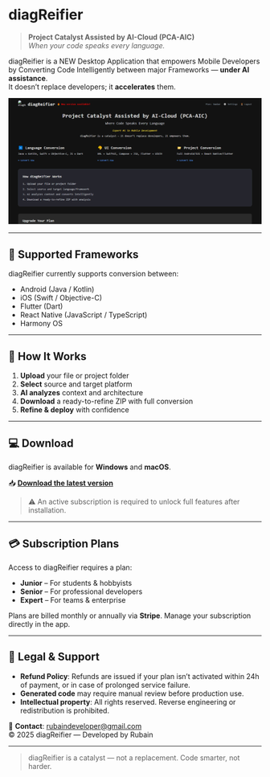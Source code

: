 # diagReifier

> **Project Catalyst Assisted by AI-Cloud (PCA-AIC)**  
> *When your code speaks every language.*

diagReifier is a NEW Desktop Application that empowers Mobile Developers by Converting Code Intelligently between major Frameworks — **under AI assistance**.  
It doesn’t replace developers; it **accelerates** them.

![diagReifier Dashboard](images/dashboard.png)

---

## 🔧 Supported Frameworks
diagReifier currently supports conversion between:
- Android (Java / Kotlin)
- iOS (Swift / Objective-C)
- Flutter (Dart)
- React Native (JavaScript / TypeScript)
- Harmony OS

---

## 🚀 How It Works
1. **Upload** your file or project folder  
2. **Select** source and target platform  
3. **AI analyzes** context and architecture  
4. **Download** a ready-to-refine ZIP with full conversion  
5. **Refine & deploy** with confidence

---

## 💻 Download
diagReifier is available for **Windows** and **macOS**.

📥 **[Download the latest version](https://github.com/rubain/diagreifier/releases/latest)**

> ⚠️ An active subscription is required to unlock full features after installation.

---

## 💳 Subscription Plans
Access to diagReifier requires a plan:
- **Junior** – For students & hobbyists  
- **Senior** – For professional developers  
- **Expert** – For teams & enterprise

Plans are billed monthly or annually via **Stripe**. Manage your subscription directly in the app.

---

## 📜 Legal & Support
- **Refund Policy**: Refunds are issued if your plan isn’t activated within 24h of payment, or in case of prolonged service failure.
- **Generated code** may require manual review before production use.
- **Intellectual property**: All rights reserved. Reverse engineering or redistribution is prohibited.

📧 **Contact**: [rubaindeveloper@gmail.com](mailto:rubaindeveloper@gmail.com)  
© 2025 diagReifier — Developed by Rubain

---

> diagReifier is a catalyst — not a replacement. Code smarter, not harder.
